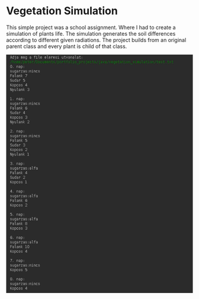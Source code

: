 # Vegetation Simulation

This simple project was a school assignment. Where I had to create a simulation of plants life. The simulation generates the soil differences according to different given radiations. 
The project builds from an original parent class and every plant is child of that class.

![output of the simulation](../readme_pics/vegetation/simulation.jpg)